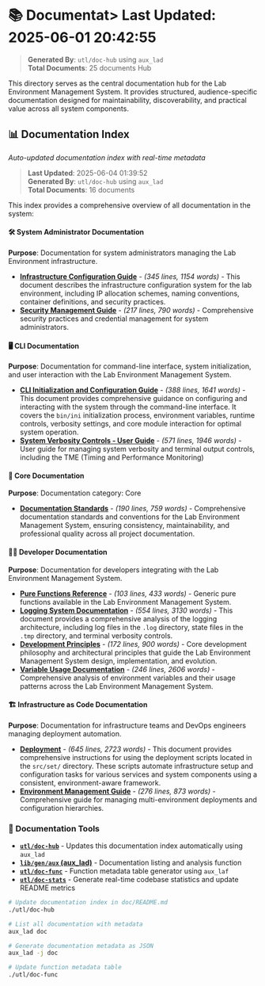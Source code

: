 # 📚 Documentat> **Last Updated**: 2025-06-01 20:42:55  
> **Generated By**: `utl/doc-hub` using `aux_lad`  
> **Total Documents**: 25 documents Hub

This directory serves as the central documentation hub for the Lab Environment Management System. It provides structured, audience-specific documentation designed for maintainability, discoverability, and practical value across all system components.












## 📊 Documentation Index

*Auto-updated documentation index with real-time metadata*

> **Last Updated**: 2025-06-04 01:39:52  
> **Generated By**: `utl/doc-hub` using `aux_lad`  
> **Total Documents**: 16 documents

This index provides a comprehensive overview of all documentation in the system:

#### 🛠️ System Administrator Documentation
**Purpose**: Documentation for system administrators managing the Lab Environment infrastructure.

- **[Infrastructure Configuration Guide](adm/configuration.md)** - *(345 lines, 1154 words)* - This document describes the infrastructure configuration system for the lab environment, including IP allocation schemes, naming conventions, container definitions, and security practices.
- **[Security Management Guide](adm/security.md)** - *(217 lines, 790 words)* - Comprehensive security practices and credential management for system administrators.

#### 🖥️ CLI Documentation
**Purpose**: Documentation for command-line interface, system initialization, and user interaction with the Lab Environment Management System.

- **[CLI Initialization and Configuration Guide](cli/initiation.md)** - *(388 lines, 1641 words)* - This document provides comprehensive guidance on configuring and interacting with the system through the command-line interface. It covers the `bin/ini` initialization process, environment variables, runtime controls, verbosity settings, and core module interaction for optimal system operation.
- **[System Verbosity Controls - User Guide](cli/verbosity.md)** - *(571 lines, 1946 words)* - User guide for managing system verbosity and terminal output controls, including the TME (Timing and Performance Monitoring)

#### 📄 Core Documentation
**Purpose**: Documentation category: Core

- **[Documentation Standards](standards.md)** - *(190 lines, 759 words)* - Comprehensive documentation standards and conventions for the Lab Environment Management System, ensuring consistency, maintainability, and professional quality across all project documentation.

#### 👨‍💻 Developer Documentation
**Purpose**: Documentation for developers integrating with the Lab Environment Management System.

- **[Pure Functions Reference](dev/functions.md)** - *(103 lines, 433 words)* - Generic pure functions available in the Lab Environment Management System.
- **[Logging System Documentation](dev/logging.md)** - *(554 lines, 3130 words)* - This document provides a comprehensive analysis of the logging architecture, including log files in the `.log` directory, state files in the `.tmp` directory, and terminal verbosity controls.
- **[Development Principles](dev/principles.md)** - *(172 lines, 900 words)* - Core development philosophy and architectural principles that guide the Lab Environment Management System design, implementation, and evolution.
- **[Variable Usage Documentation](dev/variables.md)** - *(246 lines, 2606 words)* - Comprehensive analysis of environment variables and their usage patterns across the Lab Environment Management System.

#### 🏗️ Infrastructure as Code Documentation
**Purpose**: Documentation for infrastructure teams and DevOps engineers managing deployment automation.

- **[Deployment](iac/deployment.md)** - *(645 lines, 2723 words)* - This document provides comprehensive instructions for using the deployment scripts located in the `src/set/` directory. These scripts automate infrastructure setup and configuration tasks for various services and system components using a consistent, environment-aware framework.
- **[Environment Management Guide](iac/environment.md)** - *(276 lines, 873 words)* - Comprehensive guide for managing multi-environment deployments and configuration hierarchies.


### **🔧 Documentation Tools**
- **[`utl/doc-hub`](../utl/doc-hub)** - Updates this documentation index automatically using `aux_lad`
- **[`lib/gen/aux` (aux_lad)](../lib/gen/aux)** - Documentation listing and analysis function
- **[`utl/doc-func`](../utl/doc-func)** - Function metadata table generator using `aux_laf`
- **[`utl/doc-stats`](../utl/doc-stats)** - Generate real-time codebase statistics and update README metrics

```bash
# Update documentation index in doc/README.md
./utl/doc-hub

# List all documentation with metadata
aux_lad doc

# Generate documentation metadata as JSON
aux_lad -j doc

# Update function metadata table
./utl/doc-func
```

